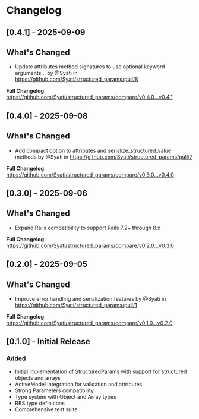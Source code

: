 # Changelog

## [0.4.1] - 2025-09-09

## What's Changed
* Update attributes method signatures to use optional keyword arguments… by @Syati in https://github.com/Syati/structured_params/pull/8


**Full Changelog**: https://github.com/Syati/structured_params/compare/v0.4.0...v0.4.1

## [0.4.0] - 2025-09-08

## What's Changed
* Add compact option to attributes and serialize_structured_value methods by @Syati in https://github.com/Syati/structured_params/pull/7


**Full Changelog**: https://github.com/Syati/structured_params/compare/v0.3.0...v0.4.0

## [0.3.0] - 2025-09-06

## What's Changed
* Expand Rails compatibility to support Rails 7.2+ through 8.x

**Full Changelog**: https://github.com/Syati/structured_params/compare/v0.2.0...v0.3.0

## [0.2.0] - 2025-09-05

## What's Changed
* Improve error handling and serialization features by @Syati in https://github.com/Syati/structured_params/pull/1

**Full Changelog**: https://github.com/Syati/structured_params/compare/v0.1.0...v0.2.0

## [0.1.0] - Initial Release

### Added
- Initial implementation of StructuredParams with support for structured objects and arrays
- ActiveModel integration for validation and attributes
- Strong Parameters compatibility
- Type system with Object and Array types
- RBS type definitions
- Comprehensive test suite

